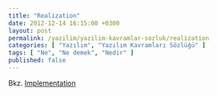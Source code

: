 ```yaml
---
title: "Realization"
date: 2012-12-14 16:15:00 +0300
layout: post
permalink: /yazilim/yazilim-kavramlar-sozluk/realization
categories: [ "Yazılım", "Yazılım Kavramları Sözlüğü" ]
tags: [ "Ne", "Ne demek", "Nedir" ]
published: false
---
```


Bkz. [Implementation](/yazilim/yazilim-kavramlar-sozluk/implementation)
